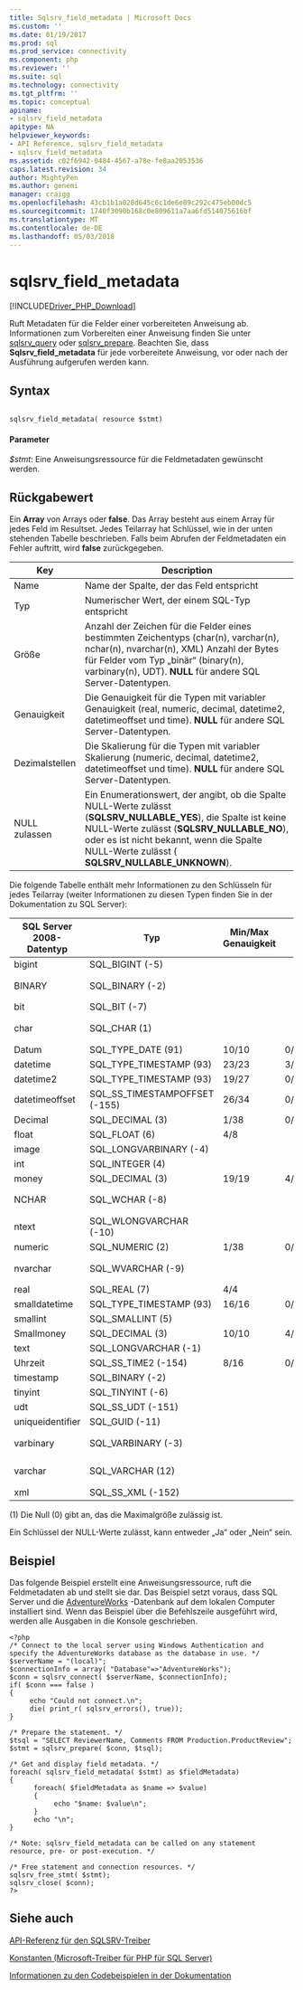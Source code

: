 ```yaml
---
title: Sqlsrv_field_metadata | Microsoft Docs
ms.custom: ''
ms.date: 01/19/2017
ms.prod: sql
ms.prod_service: connectivity
ms.component: php
ms.reviewer: ''
ms.suite: sql
ms.technology: connectivity
ms.tgt_pltfrm: ''
ms.topic: conceptual
apiname:
- sqlsrv_field_metadata
apitype: NA
helpviewer_keywords:
- API Reference, sqlsrv_field_metadata
- sqlsrv_field_metadata
ms.assetid: c02f6942-0484-4567-a78e-fe8aa2053536
caps.latest.revision: 34
author: MightyPen
ms.author: genemi
manager: craigg
ms.openlocfilehash: 43cb1b1a028d645c6c1de6e89c292c475eb00dc5
ms.sourcegitcommit: 1740f3090b168c0e809611a7aa6fd514075616bf
ms.translationtype: MT
ms.contentlocale: de-DE
ms.lasthandoff: 05/03/2018
---
```

# <a name="sqlsrvfieldmetadata"></a>sqlsrv_field_metadata
[!INCLUDE[Driver_PHP_Download](../../includes/driver_php_download.md)]

Ruft Metadaten für die Felder einer vorbereiteten Anweisung ab. Informationen zum Vorbereiten einer Anweisung finden Sie unter [sqlsrv_query](../../connect/php/sqlsrv-query.md) oder [sqlsrv_prepare](../../connect/php/sqlsrv-prepare.md). Beachten Sie, dass **Sqlsrv_field_metadata** für jede vorbereitete Anweisung, vor oder nach der Ausführung aufgerufen werden kann.  
  
## <a name="syntax"></a>Syntax  
  
```  
  
sqlsrv_field_metadata( resource $stmt)  
```  
  
#### <a name="parameters"></a>Parameter  
*$stmt*: Eine Anweisungsressource für die Feldmetadaten gewünscht werden.  
  
## <a name="return-value"></a>Rückgabewert  
Ein **Array** von Arrays oder **false**. Das Array besteht aus einem Array für jedes Feld im Resultset. Jedes Teilarray hat Schlüssel, wie in der unten stehenden Tabelle beschrieben. Falls beim Abrufen der Feldmetadaten ein Fehler auftritt, wird **false** zurückgegeben.  
  
|Key|Description|  
|-------|---------------|  
|Name|Name der Spalte, der das Feld entspricht|  
|Typ|Numerischer Wert, der einem SQL-Typ entspricht|  
|Größe|Anzahl der Zeichen für die Felder eines bestimmten Zeichentyps (char(n), varchar(n), nchar(n), nvarchar(n), XML) Anzahl der Bytes für Felder vom Typ „binär“ (binary(n), varbinary(n), UDT). **NULL** für andere SQL Server-Datentypen.|  
|Genauigkeit|Die Genauigkeit für die Typen mit variabler Genauigkeit (real, numeric, decimal, datetime2, datetimeoffset und time). **NULL** für andere SQL Server-Datentypen.|  
|Dezimalstellen|Die Skalierung für die Typen mit variabler Skalierung (numeric, decimal, datetime2, datetimeoffset und time). **NULL** für andere SQL Server-Datentypen.|  
|NULL zulassen|Ein Enumerationswert, der angibt, ob die Spalte NULL-Werte zulässt (**SQLSRV_NULLABLE_YES**), die Spalte ist keine NULL-Werte zulässt (**SQLSRV_NULLABLE_NO**), oder es ist nicht bekannt, wenn die Spalte NULL-Werte zulässt ( **SQLSRV_NULLABLE_UNKNOWN**).|  
  
Die folgende Tabelle enthält mehr Informationen zu den Schlüsseln für jedes Teilarray (weiter Informationen zu diesen Typen finden Sie in der Dokumentation zu SQL Server):   
  
|SQL Server 2008-Datentyp|Typ|Min/Max Genauigkeit|Min/Max Skalierung|Größe|  
|-----------------------------|--------|----------------------|------------------|--------|  
|bigint|SQL_BIGINT (-5)|||8|  
|BINARY|SQL_BINARY (-2)|||0 < *n* < 8000 <sup>1</sup>|  
|bit|SQL_BIT (-7)||||  
|char|SQL_CHAR (1)|||0 < *n* < 8000 <sup>1</sup>|  
|Datum|SQL_TYPE_DATE (91)|10/10|0/0||  
|datetime|SQL_TYPE_TIMESTAMP (93)|23/23|3/3||  
|datetime2|SQL_TYPE_TIMESTAMP (93)|19/27|0/7||  
|datetimeoffset|SQL_SS_TIMESTAMPOFFSET (-155)|26/34|0/7||  
|Decimal|SQL_DECIMAL (3)|1/38|0/Genauigkeitswert||  
|float|SQL_FLOAT (6)|4/8|||  
|image|SQL_LONGVARBINARY (-4)|||2 GB|  
|int|SQL_INTEGER (4)||||  
|money|SQL_DECIMAL (3)|19/19|4/4||  
|NCHAR|SQL_WCHAR (-8)|||0 < *n* < 4000 <sup>1</sup>|  
|ntext|SQL_WLONGVARCHAR (-10)|||1 GB|  
|numeric|SQL_NUMERIC (2)|1/38|0/Genauigkeitswert||  
|nvarchar|SQL_WVARCHAR (-9)|||0 < *n* < 4000 <sup>1</sup>|  
|real|SQL_REAL (7)|4/4|||  
|smalldatetime|SQL_TYPE_TIMESTAMP (93)|16/16|0/0||  
|smallint|SQL_SMALLINT (5)|||2 Bytes|  
|Smallmoney|SQL_DECIMAL (3)|10/10|4/4||  
|text|SQL_LONGVARCHAR (-1)|||2 GB|  
|Uhrzeit|SQL_SS_TIME2 (-154)|8/16|0/7||  
|timestamp|SQL_BINARY (-2)|||8 Byte|  
|tinyint|SQL_TINYINT (-6)|||1 Byte|  
|udt|SQL_SS_UDT (-151)|||variable|  
|uniqueidentifier|SQL_GUID (-11)|||16|  
|varbinary|SQL_VARBINARY (-3)|||0 < *n* < 8000 <sup>1</sup>|  
|varchar|SQL_VARCHAR (12)|||0 < *n* < 8000 <sup>1</sup>|  
|xml|SQL_SS_XML (-152)|||0|  
  
(1) Die Null (0) gibt an, das die Maximalgröße zulässig ist.  
  
Ein Schlüssel der NULL-Werte zulässt, kann entweder „Ja“ oder „Nein“ sein.  
  
## <a name="example"></a>Beispiel  
Das folgende Beispiel erstellt eine Anweisungsressource, ruft  die Feldmetadaten ab und stellt sie dar. Das Beispiel setzt voraus, dass SQL Server und die [AdventureWorks](https://github.com/Microsoft/sql-server-samples/tree/master/samples/databases/adventure-works) -Datenbank auf dem lokalen Computer installiert sind. Wenn das Beispiel über die Befehlszeile ausgeführt wird, werden alle Ausgaben in die Konsole geschrieben.  
  
```  
<?php  
/* Connect to the local server using Windows Authentication and  
specify the AdventureWorks database as the database in use. */  
$serverName = "(local)";  
$connectionInfo = array( "Database"=>"AdventureWorks");  
$conn = sqlsrv_connect( $serverName, $connectionInfo);  
if( $conn === false )  
{  
     echo "Could not connect.\n";  
     die( print_r( sqlsrv_errors(), true));  
}  
  
/* Prepare the statement. */  
$tsql = "SELECT ReviewerName, Comments FROM Production.ProductReview";  
$stmt = sqlsrv_prepare( $conn, $tsql);  
  
/* Get and display field metadata. */  
foreach( sqlsrv_field_metadata( $stmt) as $fieldMetadata)  
{  
      foreach( $fieldMetadata as $name => $value)  
      {  
           echo "$name: $value\n";  
      }  
      echo "\n";  
}  
  
/* Note: sqlsrv_field_metadata can be called on any statement  
resource, pre- or post-execution. */  
  
/* Free statement and connection resources. */  
sqlsrv_free_stmt( $stmt);  
sqlsrv_close( $conn);  
?>  
```  
  
## <a name="see-also"></a>Siehe auch  
[API-Referenz für den SQLSRV-Treiber](../../connect/php/sqlsrv-driver-api-reference.md)  

[Konstanten &#40;Microsoft-Treiber für PHP für SQL Server&#41;](../../connect/php/constants-microsoft-drivers-for-php-for-sql-server.md)  

[Informationen zu den Codebeispielen in der Dokumentation](../../connect/php/about-code-examples-in-the-documentation.md)  
  
